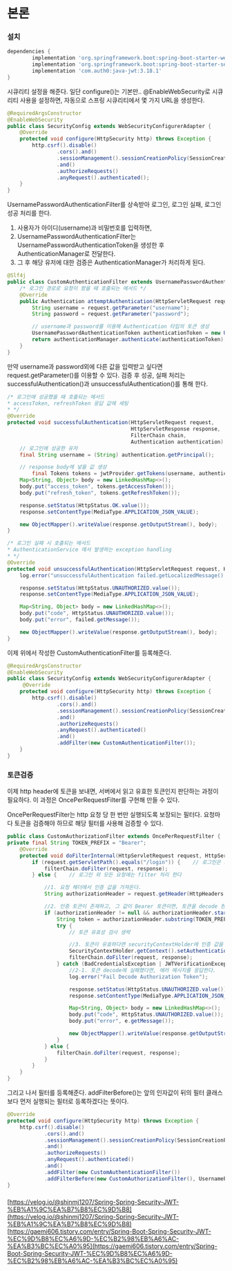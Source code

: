 # 본론

### 설치

```groovy
dependencies {
        implementation 'org.springframework.boot:spring-boot-starter-web'
        implementation 'org.springframework.boot:spring-boot-starter-security'
        implementation 'com.auth0:java-jwt:3.18.1'
}
```

시큐리티 설정을 해준다. 일단 configure()는 기본만..
@EnableWebSecurity로 시큐리티 사용을 설정하면, 자동으로 스프링 시큐리티에서 몇 가지 URL을 생성한다.

```java
@RequiredArgsConstructor
@EnableWebSecurity
public class SecurityConfig extends WebSecurityConfigurerAdapter {
    @Override
    protected void configure(HttpSecurity http) throws Exception {
        http.csrf().disable()
                .cors().and()
                .sessionManagement().sessionCreationPolicy(SessionCreationPolicy.STATELESS)
                .and()
                .authorizeRequests()
                .anyRequest().authenticated();
    }
}
```

UsernamePasswordAuthenticationFilter를 상속받아 로그인, 로그인 실패, 로그인 성공 처리를 한다.
1. 사용자가 아이디(username)과 비밀번호를 입력하면, 
2. UsernamePasswordAuthenticationFilter는 UsernamePasswordAuthenticationToken을 생성한 후 AuthenticationManager로 전달한다.
3. 그 후 해당 유저에 대한 검증은 AuthenticationManager가 처리하게 된다.

```java
@Slf4j
public class CustomAuthenticationFilter extends UsernamePasswordAuthenticationFilter {
    /* 로그인 경로로 요청이 왔을 때 호출되는 메서드 */
    @Override
    public Authentication attemptAuthentication(HttpServletRequest request, HttpServletResponse response) throws AuthenticationException {
        String username = request.getParameter("username");
        String password = request.getParameter("password");

        // username과 password를 이용해 Authentication 타입의 토큰 생성
        UsernamePasswordAuthenticationToken authenticationToken = new UsernamePasswordAuthenticationToken(username, password);
        return authenticationManager.authenticate(authenticationToken);
    }
}
```

만약 username과 password외에 다른 값을 입력받고 싶다면 request.getParameter()를 이용할 수 있다.
검증 후 성공, 실패 처리는 successfulAuthentication()과 unsuccessfulAuthentication()를 통해 한다.

```java
/* 로그인에 성공했을 때 호출되는 메서드
* accessToken, refreshToken 응답 값에 세팅
* */
@Override
protected void successfulAuthentication(HttpServletRequest request,
                                        HttpServletResponse response,
                                        FilterChain chain,
                                        Authentication authentication) throws IOException {
    // 로그인에 성공한 유저
    final String username = (String) authentication.getPrincipal();

    // response body에 넣을 값 생성
        final Tokens tokens = jwtProvider.getTokens(username, authentication);
    Map<String, Object> body = new LinkedHashMap<>();
    body.put("access_token", tokens.getAccessToken());
    body.put("refresh_token", tokens.getRefreshToken());

    response.setStatus(HttpStatus.OK.value());
    response.setContentType(MediaType.APPLICATION_JSON_VALUE);

    new ObjectMapper().writeValue(response.getOutputStream(), body);
}

/* 로그인 실패 시 호출되는 메서드
* AuthenticationService 에서 발생하는 exception handling
* */
@Override
protected void unsuccessfulAuthentication(HttpServletRequest request, HttpServletResponse response, AuthenticationException failed) throws IOException {
    log.error("unsuccessfulAuthentication failed.getLocalizedMessage(): {}", failed.getLocalizedMessage());

    response.setStatus(HttpStatus.UNAUTHORIZED.value());
    response.setContentType(MediaType.APPLICATION_JSON_VALUE);

    Map<String, Object> body = new LinkedHashMap<>();
    body.put("code", HttpStatus.UNAUTHORIZED.value());
    body.put("error", failed.getMessage());

    new ObjectMapper().writeValue(response.getOutputStream(), body);
}
```

이제 위에서 작성한 CustomAuthenticationFilter를 등록해준다.

```java
@RequiredArgsConstructor
@EnableWebSecurity
public class SecurityConfig extends WebSecurityConfigurerAdapter {
     @Override
    protected void configure(HttpSecurity http) throws Exception {
        http.csrf().disable()
                .cors().and()
                .sessionManagement().sessionCreationPolicy(SessionCreationPolicy.STATELESS)
                .and()
                .authorizeRequests()
                .anyRequest().authenticated()
                .and()
                .addFilter(new CustomAuthenticationFilter());
    }
}
```

### 토큰검증

이제 http header에 토큰을 보내면, 서버에서 읽고 유효한 토큰인지 판단하는 과정이 필요하다.
이 과정은 OncePerRequestFilter를 구현해 만들 수 있다.

OncePerRequestFilter는 http 요청 당 한 번만 실행되도록 보장되는 필터다.
요청마다 토큰을 검증해야 하므로 해당 필터를 사용해 검증할 수 있다.

```java
public class CustomAuthorizationFilter extends OncePerRequestFilter {
private final String TOKEN_PREFIX = "Bearer";
    @Override
    protected void doFilterInternal(HttpServletRequest request, HttpServletResponse response, FilterChain filterChain) throws ServletException, IOException {
        if (request.getServletPath().equals("/login")) {    // 로그인은 그냥 건너 뛴다
            filterChain.doFilter(request, response);
        } else {    // 로그인 외 모든 요청에는 filter 처리 한다

            //1. 요청 헤더에서 인증 값을 가져온다.
            String authorizationHeader = request.getHeader(HttpHeaders.AUTHORIZATION);

            //2. 인증 토큰이 존재하고, 그 값이 Bearer 토큰이면, 토큰을 decode 한다.
            if (authorizationHeader != null && authorizationHeader.startsWith(TOKEN_PREFIX)) {
                String token = authorizationHeader.substring(TOKEN_PREFIX.length());
                try {
                    // 토큰 유효성 검사 생략

                    //3. 토큰이 유효하다면 securityContextHolder에 인증 값을 세팅한다.
                    SecurityContextHolder.getContext().setAuthentication(authenticationToken);
                    filterChain.doFilter(request, response);
                } catch (BadCredentialsException | JWTVerificationException e) {
                    //2-1. 토큰 decode에 실패했다면, 에러 메시지를 응답한다.
                    log.error("Fail Decode Authorization Token");

                    response.setStatus(HttpStatus.UNAUTHORIZED.value());
                    response.setContentType(MediaType.APPLICATION_JSON_VALUE);

                    Map<String, Object> body = new LinkedHashMap<>();
                    body.put("code", HttpStatus.UNAUTHORIZED.value());
                    body.put("error", e.getMessage());

                    new ObjectMapper().writeValue(response.getOutputStream(), body);
                }
            } else {
                filterChain.doFilter(request, response);
            }
        }
    }
}
```

그리고 나서 필터를 등록해준다. addFilterBefore()는 앞의 인자값이 뒤의 필터 클래스보다 먼저 실행되는 필터로 등록하겠다는 뜻이다.

```java
@Override
protected void configure(HttpSecurity http) throws Exception {
    http.csrf().disable()
            .cors().and()
            .sessionManagement().sessionCreationPolicy(SessionCreationPolicy.STATELESS)
            .and()
            .authorizeRequests()
            .anyRequest().authenticated()
            .and()
            .addFilter(new CustomAuthenticationFilter())
            .addFilterBefore(new CustomAuthorizationFilter(), UsernamePasswordAuthenticationFilter.class);
}
```
### 

[https://velog.io/@shinmj1207/Spring-Spring-Security-JWT-%EB%A1%9C%EA%B7%B8%EC%9D%B8](https://velog.io/@shinmj1207/Spring-Spring-Security-JWT-%EB%A1%9C%EA%B7%B8%EC%9D%B8)
[https://gaemi606.tistory.com/entry/Spring-Boot-Spring-Security-JWT-%EC%9D%B8%EC%A6%9D-%EC%B2%98%EB%A6%AC-%EA%B3%BC%EC%A0%95](https://gaemi606.tistory.com/entry/Spring-Boot-Spring-Security-JWT-%EC%9D%B8%EC%A6%9D-%EC%B2%98%EB%A6%AC-%EA%B3%BC%EC%A0%95)